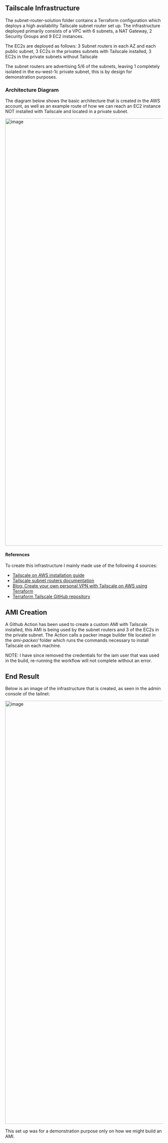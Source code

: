 ## Tailscale Infrastructure

The subnet-router-solution folder contains a Terraform configuration which deploys a high availability Tailscale subnet router set up.
The infrastructure deployed primarily consists of a VPC with 6 subnets, a NAT Gateway, 2 Security Groups and 9 EC2 instances.

The EC2s are deployed as follows:
3 Subnet routers in each AZ and each public subnet, 3 EC2s in the privates subnets with Tailscale installed, 3 EC2s in the private subnets without Tailscale

The subnet routers are advertising 5/6 of the subnets, leaving 1 completely isolated in the eu-west-1c private subnet, this is by design for demonstration purposes.

### Architecture Diagram

The diagram below shows the basic architecture that is created in the AWS account, as well as an example route of how we can reach an EC2 instance NOT installed with Tailscale
and located in a private subnet.

<img width="1849" height="1366" alt="image" src="https://github.com/user-attachments/assets/c4116470-ed39-4a26-99e6-4433aa466b42" />





#### References
To create this infrastructure I mainly made use of the following 4 sources:

- [Tailscale on AWS installation guide](https://tailscale.com/kb/1021/install-aws)  
- [Tailscale subnet routers documentation](https://tailscale.com/kb/1019/subnets)  
- [Blog: Create your own personal VPN with Tailscale on AWS using Terraform](https://ayltai.medium.com/create-your-own-personal-vpn-with-tailscale-on-aws-using-terraform-e54ea2b90ab2)  
- [Terraform Tailscale GitHub repository](https://github.com/ayltai/terraform-tailscale/tree/master)  

## AMI Creation

A Github Action has been used to create a custom AMI with Tailscale installed, this AMI is being used by the subnet routers and 3 of the EC2s in the private subnet.
The Action calls a packer image builder file located in the *ami-packer/* folder which runs the commands necessary to install Tailscale on each machine.

NOTE: I have since removed the credentials for the iam user that was used in the build, re-running the workflow will not complete without an error.

## End Result
Below is an image of the infrastructure that is created, as seen in the admin console of the tailnet:

<img width="1225" height="1353" alt="image" src="https://github.com/user-attachments/assets/c92a2f04-dfbc-42c7-bb8a-38a1e6647e14" />


This set up was for a demonstration purpose only on how we might build an AMI.
